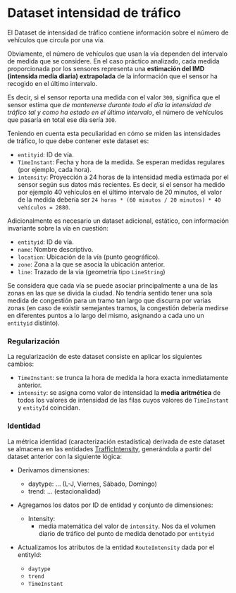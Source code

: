 # Dataset intensidad de tráfico

El Dataset de intensidad de tráfico contiene información sobre el número de vehículos que circula por una vía.

Obviamente, el número de vehículos que usan la vía dependen del intervalo de medida que se considere. En el caso práctico analizado, cada medida proporcionada por los sensores representa una **estimación del IMD (intensida media diaria) extrapolada** de la información que el sensor ha recogido en el último intervalo.

Es decir, si el sensor reporta una medida con el valor `300`, significa que el sensor estima que *de mantenerse durante todo el día la intensidad de tráfico tal y como ha estado en el último intervalo*, el número de vehículos que pasaría en total ese día sería `300`.

Teniendo en cuenta esta peculiaridad en cómo se miden las intensidades de tráfico, lo que debe contener este dataset es:

- `entityid`: ID de vía.
- `TimeInstant`: Fecha y hora de la medida. Se esperan medidas regulares (por ejemplo, cada hora).
- `intensity`: Proyección a 24 horas de la intensidad media estimada por el sensor según sus datos más recientes. Es decir, si el sensor ha medido por ejemplo 40 vehículos en el último intervalo de 20 minutos, el valor de la medida debería ser `24 horas * (60 minutos / 20 minutos) * 40 vehículos = 2880`.

Adicionalmente es necesario un dataset adicional, estático, con información invariante sobre la vía en cuestión:

- `entityid`: ID de vía.
- `name`: Nombre descriptivo.
- `location`: Ubicación de la vía (punto geográfico).
- `zone`: Zona a la que se asocia la ubicación anterior.
- `line`: Trazado de la vía (geometría tipo `LineString`)

Se considera que cada vía se puede asociar principalmente a una de las zonas en las que se divida la ciudad. No tendría sentido tener una sola medida de congestión para un tramo tan largo que discurra por varias zonas (en caso de existir semejantes tramos, la congestión debería medirse en diferentes puntos a lo largo del mismo, asignando a cada uno un `entityid` distinto).

### Regularización 

La regularización de este dataset consiste en aplicar los siguientes cambios:

- `TimeInstant`: se trunca la hora de medida la hora exacta inmediatamente anterior.
- `intensity`: se asigna como valor de intensidad la **media aritmética** de todos los valores de intensidad de las filas cuyos valores de `TimeInstant` y `entityId` coincidan.

### Identidad

La métrica identidad (caracterización estadística) derivada de este dataset se almacena en las entidades [TrafficIntensity](../../assets/model/README.md#TrafficIntensity), generándola a partir del dataset anterior con la siguiente lógica:

- Derivamos dimensiones:
    - daytype: ... (L-J, Viernes, Sábado, Domingo) 
    - trend: ... (estacionalidad)
    
- Agregamos los datos por ID de entidad y conjunto de dimensiones:
    - Intensity:
        - media matemática del valor de `intensity`. Nos da el volumen diario de tráfico del punto de medida denotado por `entityid`
    
- Actualizamos los atributos de la entidad `RouteIntensity` dada por el entityId:
    - `daytype`
    - `trend`
    - `TimeInstant`
